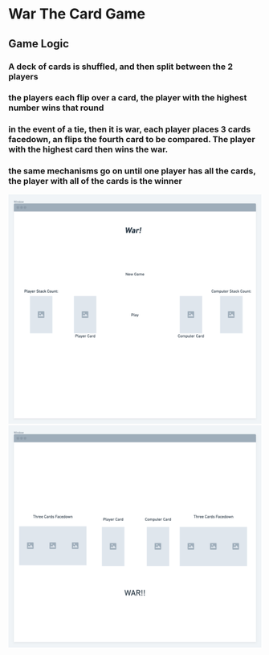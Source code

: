 # War The Card Game
## Game Logic 
### A deck of cards is shuffled, and then split between the 2 players
### the players each flip over a card, the player with the highest number wins that round
### in the event of a tie, then it is war, each player places 3 cards facedown, an flips the fourth card to be compared. The player with the highest card then wins the war. 
### the same mechanisms go on until one player has all the cards, the player with all of the cards is the winner 
![wireframe](css/warTheGame@2x.png)
![wireframe](css/warTheGame@2x%20(1).png)